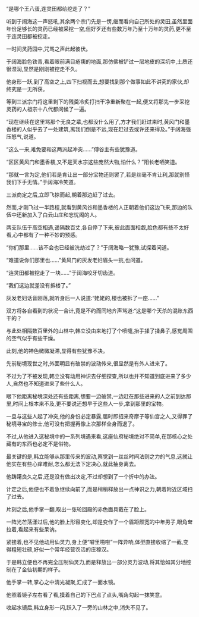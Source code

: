 
“是哪个王八蛋,连灵田都给挖走了？”

听到于阔海这一声怒吼,其余两个宗门先是一愣,继而看向自己所处的灵田,虽然里面年份足够长的灵药已经被采挖一空,但好歹还有些数万年乃至十万年的灵药,更不至于连灵田都被挖走。

一时间灵药园中,咒骂之声此起彼伏。

于阔海脸色铁青,看着眼前满目疮痍的地面,那仿佛被铲过一层地皮的深坑中,土质还很湿润,显然是刚刚被挖走不久。

他身形一跃,到了高空之上,四下扫视而去,想要找到那个做事如此不讲究的家伙,却终究是一无所获。

等到三派宗门将这里剩下的残羹冷炙打扫干净重新聚在一起,便又将那先一步采挖灵药的人祖宗十八代都问候了一遍。

“现在继续在这里骂那个无良之辈,也都没什么用了,方才我们赶过来时,黄风门和墨香楼的人似乎去了一处建筑,离我们倒是不远,现在赶过去或许还来得及。”于阔海强压怒气,说道。

“这么一来,难免要和这两派起冲突……”傅谷主有些犹豫道。

“区区黄风门和墨香楼,又不是天水宗这些庞然大物,怕什么？”阳长老哂笑道。

“那就一言为定,他们若是肯让出一部分宝物还则罢了,若是丝毫不肯让利,那就别怪我们下手无情。”于阔海冷笑道。

三派商定之后,立即飞掠而起,朝着那边赶了过去。

然而,才刚飞过一半路程,就看到黄风谷和墨香楼的人正朝着他们这边飞来,那边的队伍中还新加入了白云山庄和忘忧阁的人。

两支队伍于高空相遇,遥隔数百丈,各自停了下来,彼此面面相觑,脸色都有些不太好看,心中都有了一种不妙的预感。

“你们那里……该不会也已经被洗劫过了？”于阔海略一犹豫,试探着问道。

“难道说你们那里也……”黄风门的灰发老妇眉头一挑,也问道。

“连灵田都被挖走了一块……”于阔海咬牙切齿道。

“我们这边就差没有拆楼了。”

灰发老妇话音刚落,就听身后一人说道:“姥姥的,楼也被拆了一座……”

双方将各自看到的状况一合计,竟是不约而同地齐声骂道:“这是哪个天杀的混账东西干的？

与此处相隔数百里外的山林中,韩立没由来地打了个喷嚏,抬手揉了揉鼻子,感觉周围的空气似乎有些干燥。

此刻,他的神色微微凝滞,显得有些犹豫不决。

先前秘境现世之时,外面明显有破禁的波动传来,很显然是有外人进来了。

不过为了不被发现,韩立没有动用神识去仔细探查,所以也并不知道到底进来了多少人,自然也不知道进来了些什么人。

眼下他距离秘境深处还有些距离,想要一边破禁,一边赶在那些进来的人之前到达那里,时间上根本来不及,更不要说还想早于这些人一步,拿到那里的宝物。

一旦与这些人起了冲突,他的身份必定暴露,届时即招来奇摩子等仙宫之人,又得罪了秘境寻宝的修士,他可没有把握再像上次那样全身而退了。

不过,从他进入这秘境中的一系列境遇来看,这座仙府秘境绝对不简单,在那核心之处藏有的东西也必定不是俗物。

最关键的是,韩立能够从那里传来的波动,察觉到一丝丝时间法则之力的气息,这就让他实在有些心痒难耐,怎么都无法下定决心,就此抽身离去。

他踌躇良久之后,还是没有做出决定,不过却想到了一个折中的办法。

计定之后,他便也不着急继续向前了,而是稍稍释放出一点神识之力,朝着附近区域扫了过去。

片刻之后,他手掌一翻,取出一张轮回殿的赤色面具戴在了脸上。

一阵光芒荡漾过后,他的脸上形容变化,却是变作了一个眉距颇宽的中年男子,眼角耷拉着,看起来有些呆讷。

紧接着,也不见他动用仙灵力,身上便“噼里啪啦”一阵异响,体型直接收缩了一截,变得粗短壮硕,好似一个常年经营农活的庄稼汉。

于是韩立便也不再完全压制仙灵力,而是释放出一部分灵力波动,将其恰如其分地控制在了金仙初期的样子。

他手掌一转,掌心之中清光凝聚,汇成了一面水镜。

他照着镜子左右看了看,摸着自己的下巴点了点头,嘴角勾起一抹笑意。

收起水镜后,韩立身形一闪,跃入了一旁的山林之中,消失不见了。